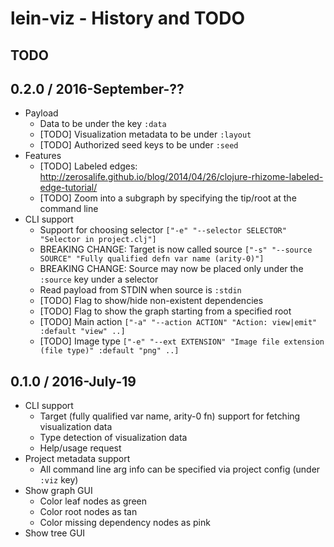 # lein-viz - History and TODO

## TODO

## 0.2.0 / 2016-September-??

* Payload
  * Data to be under the key `:data`
  * [TODO] Visualization metadata to be under `:layout`
  * [TODO] Authorized seed keys to be under `:seed`
* Features
  * [TODO] Labeled edges: http://zerosalife.github.io/blog/2014/04/26/clojure-rhizome-labeled-edge-tutorial/
  * [TODO] Zoom into a subgraph by specifying the tip/root at the command line
* CLI support
  * Support for choosing selector `["-e" "--selector SELECTOR" "Selector in project.clj"]`
  * BREAKING CHANGE: Target is now called source `["-s" "--source SOURCE" "Fully qualified defn var name (arity-0)"]`
  * BREAKING CHANGE: Source may now be placed only under the `:source` key under a selector
  * Read payload from STDIN when source is `:stdin`
  * [TODO] Flag to show/hide non-existent dependencies
  * [TODO] Flag to show the graph starting from a specified root
  * [TODO] Main action `["-a" "--action ACTION" "Action: view|emit" :default "view" ..]`
  * [TODO] Image type `["-e" "--ext EXTENSION" "Image file extension (file type)" :default "png" ..]`


## 0.1.0 / 2016-July-19

* CLI support
  * Target (fully qualified var name, arity-0 fn) support for fetching visualization data
  * Type detection of visualization data
  * Help/usage request
* Project metadata support
  * All command line arg info can be specified via project config (under `:viz` key)
* Show graph GUI
  * Color leaf nodes as green
  * Color root nodes as tan
  * Color missing dependency nodes as pink
* Show tree GUI
